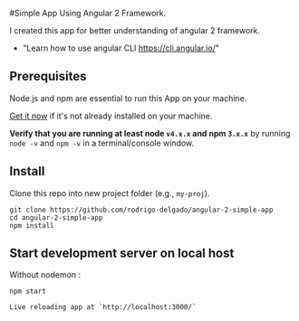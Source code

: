 #Simple App Using Angular 2 Framework.


I created this app for better understanding of angular 2 framework.
* "Learn how to use angular CLI https://cli.angular.io/"



## Prerequisites


Node.js and npm are essential to run this App on your machine.


<a href="https://docs.npmjs.com/getting-started/installing-node" target="_blank" title="Installing Node.js and updating npm">
Get it now</a> if it's not already installed on your machine.


**Verify that you are running at least node `v4.x.x` and npm `3.x.x`**
by running `node -v` and `npm -v` in a terminal/console window.

## Install

Clone this repo into new project folder (e.g., `my-proj`).
```shell
git clone https://github.com/rodrigo-delgado/angular-2-simple-app
cd angular-2-simple-app
npm install
```

## Start development server on local host
Without nodemon :
```
npm start
```

````
Live reloading app at `http://localhost:3000/`
